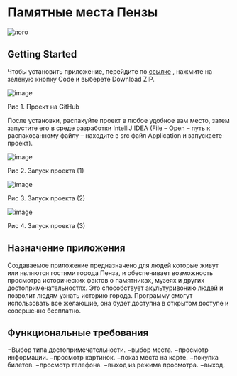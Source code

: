 # **Памятные места Пензы**
![лого](https://user-images.githubusercontent.com/96546414/209622324-803288db-552d-47e6-a1b4-4b14a1df3fe5.jpg)

## Getting Started 
Чтобы установить приложение, перейдите по  [ссылке](https://github.com/Mazay24/Praktic) , нажмите на зеленую кнопку Code и выберете Download ZIP. 

![image](https://user-images.githubusercontent.com/96546414/209622647-27410927-9e2e-4152-bec6-f067e5a7729b.png)

Рис 1. Проект на GitHub

После установки, распакуйте проект в любое удобное вам место, затем запустите его в среде разработки IntelliJ IDEA (File – Open – путь к распакованному файлу – находите в src файл Application и запускаете проект).

![image](https://user-images.githubusercontent.com/96546414/209622689-6e963e49-aecc-4b40-b2d8-8d7e8bada1de.png)

Рис 2. Запуск проекта (1)

![image](https://user-images.githubusercontent.com/96546414/209622705-53a00367-12b9-4b0e-a13b-8b0fefff7499.png)

Рис 3. Запуск проекта (2)

![image](https://user-images.githubusercontent.com/96546414/209622724-ae34e431-89c0-4c3e-bca2-c9b273d617f0.png)

Рис 4. Запуск проекта (3)

## Назначение приложения 

Создаваемое приложение предназначено для людей которые живут или являются гостями города Пенза, и обеспечивает возможность просмотра исторических фактов о памятниках, музеях и других достопримечательностях. Это способствует акультуривонию людей и позволит людям узнать историю города. 
Программу смогут использовать все желающие, она будет доступна в открытом доступе и совершенно бесплатно.

## Функциональные требования
−Выбор типа достопримечательности.
−выбор места.
−просмотр информации.
−просмотр картинок.
−показ места на карте.
−покупка билетов.
−просмотр телефона.
−выход из режима просмотра.
−выход.
